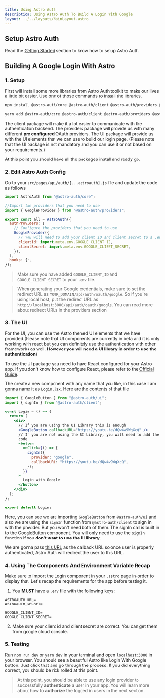 ```yaml
---
title: Using Astro Auth
description: Using Astro Auth To Build A Login With Google
layout: ../../layouts/MainLayout.astro
---
```


## Setup Astro Auth

Read the [Getting Started](/getting-started) section to know how to setup Astro Auth.

## Building A Google Login With Astro

### 1. Setup

First will install some more libraries from Astro Auth toolkit to make our lives a little bit easier. Use one of those commands to install the libraries.

```bash
npm install @astro-auth/core @astro-auth/client @astro-auth/providers @astro-auth/ui
```

```bash
yarn add @astro-auth/core @astro-auth/client @astro-auth/providers @astro-auth/ui
```

The client package will make it a lot easier to communicate with the authentication backend. The providers package will provide us with many different **pre configured** OAuth providers. The UI package will provide us with the UI elements that we can use to build our login page. (Please note that the UI package is not mandatory and you can use it or not based on your requirements.)

At this point you should have all the packages install and ready go.

### 2. Edit Astro Auth Config

Go to your `src/pages/api/auth/[...astroauth].js` file and update the code as follows

```js
import AstroAuth from "@astro-auth/core";

//Import the providers that you need to use
import { GoogleProvider } from "@astro-auth/providers";

export const all = AstroAuth({
  authProviders: [
    // Configure the providers that you need to use
    GoogleProvider({
      // You will need to add your client ID and client secret to a .env file
      clientId: import.meta.env.GOOGLE_CLIENT_ID,
      clientSecret: import.meta.env.GOOGLE_CLIENT_SECRET,
    }),
  ],
  hooks: {},
});
```

> Make sure you have added `GOOGLE_CLIENT_ID` and `GOOGLE_CLIENT_SECRET` to your `.env` file.

> When generating your Google credentials, make sure to set the redirect URL as `YOUR_DOMAIN/api/auth/oauth/google`. So if you're using local host, put the redirect URL as `http://localhost:3000/api/auth/oauth/google`. You can read more about redirect URLs in the providers section

### 3. The UI

For the UI, you can use the Astro themed UI elements that we have provided.(Please note that UI components are currently in beta and it is only working with react but you can definitely use the authentication with other frameworks as well. **However you will need a UI library in order to use the authentication**)

To use the UI package you need to have React configured for your Astro app. If you don't know how to configure React, please refer to the [Official Guide](https://docs.astro.build/en/core-concepts/framework-components/).

The create a new component with any name that you like, in this case I am gonna name it as `Login.jsx`. Here are the contents of that file

```jsx
import { GoogleButton } from "@astro-auth/ui";
import { signIn } from "@astro-auth/client";

const Login = () => {
  return (
    <div>
      // If you are using the UI Library this is enough
      <GoogleButton callbackURL="https://youtu.be/dQw4w9WgXcQ" />
      // If you are not using the UI Library, you will need to add the following
      code
      <button
        onClick={() => {
          signIn({
            provider: "google",
            callbackURL: "https://youtu.be/dQw4w9WgXcQ",
          });
        }}
      >
        Login with Google
      </button>
    </div>
  );
};

export default Login;
```

Here, you can see we are importing `GoogleButton` from `@astro-auth/ui` and also we are using the `signIn` function from `@astro-auth/client` to sign in with the provider. But you won't need both of them. The signIn call is built in to the GoogleButton component. You will only need to use the `signIn` function if you **don't want to use the UI library**.

We are gonna pass [this URL](https://youtu.be/dQw4w9WgXcQ) as the callback URL so once user is properly authenticated, Astro Auth will redirect the user to this URL.

### 4. Using The Components And Environment Variable Recap

Make sure to import the Login component in your `.astro` page in-order to display that. Let's recap the requirements for the app before testing it.

1. You **MUST** have a `.env` file with the following keys:

```
ASTROAUTH_URL=
ASTROAUTH_SECRET=

GOOGLE_CLIENT_ID=
GOOGLE_CLIENT_SECRET=
```

2. Make sure your client id and client secret are correct. You can get them from google cloud console.

### 5. Testing

Run `npm run dev` or `yarn dev` in your terminal and open `localhost:3000` in your browser. You should see a beautiful Astro like Login With Google button. Just click that and go through the process. If you did everything correct, you should be rick rolled at this point.

> At this point, you should be able to use any login provider to successfully **authenticate** a user in your app. You will learn more about how to **authorize** the logged in users in the next section.
